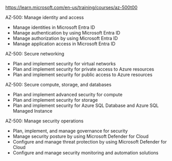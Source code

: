 https://learn.microsoft.com/en-us/training/courses/az-500t00



AZ-500: Manage identity and access
- Manage identities in Microsoft Entra ID
- Manage authentication by using Microsoft Entra ID
- Manage authorization by using Microsoft Entra ID
- Manage application access in Microsoft Entra ID


AZ-500: Secure networking
- Plan and implement security for virtual networks
- Plan and implement security for private access to Azure resources
- Plan and implement security for public access to Azure resources



AZ-500: Secure compute, storage, and databases
- Plan and implement advanced security for compute
- Plan and implement security for storage
- Plan and implement security for Azure SQL Database and Azure SQL Managed Instance



AZ-500: Manage security operations
- Plan, implement, and manage governance for security
- Manage security posture by using Microsoft Defender for Cloud
- Configure and manage threat protection by using Microsoft Defender for Cloud
- Configure and manage security monitoring and automation solutions





